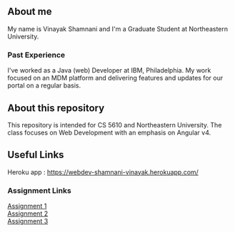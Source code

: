 ## About me

My name is Vinayak Shamnani and I'm a Graduate Student at Northeastern University.

### Past Experience

I've worked as a Java (web) Developer at IBM, Philadelphia. My work focused on an MDM platform and delivering features and updates for our portal on a regular basis.

## About this repository

This repository is intended for CS 5610 and Northeastern University. The class focuses on Web Development with an emphasis on Angular v4.

## Useful Links

Heroku app : https://webdev-shamnani-vinayak.herokuapp.com/

### Assignment Links
[Assignment 1](https://github.com/vinayakshamnani/webdev-shamnani-vinayak/tree/assignment1)  
[Assignment 2](https://github.com/vinayakshamnani/webdev-shamnani-vinayak/tree/assignment2)  
[Assignment 3](https://github.com/vinayakshamnani/webdev-shamnani-vinayak/tree/assignment3)
